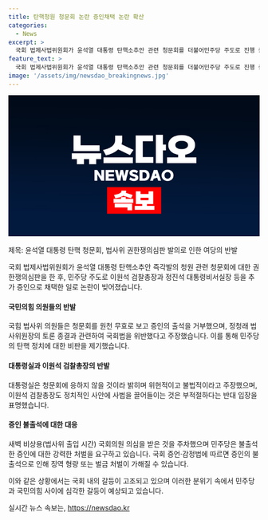 ```yaml
---
title: 탄핵청원 청문회 논란 증인채택 논란 확산
categories:
  - News
excerpt: >
  국회 법제사법위원회가 윤석열 대통령 탄핵소추안 관련 청문회를 더불어민주당 주도로 진행 중인 가운데, 국민의힘 의원들이 청문회를 원천 무효로 주장하며 반발했다. 또한, 대통령실과 이원석 검찰총장도 청문회에 응하지 않겠다는 입장을 분명히 했으며, 정청래 위원장은 증인 불출석 시 국회 증언·감정법에 따라 처벌될 수 있다는 점을 강조하며 증인들에 대한 출석을 압박하는 상황이라고 전해졌다. 국힘 의원들의 입장과 대통령실, 이원석 검찰총장의 반발이 계속될 전망이다.
feature_text: >
  국회 법제사법위원회가 윤석열 대통령 탄핵소추안 관련 청문회를 더불어민주당 주도로 진행 중인 가운데, 국민의힘 의원들이 청문회를 원천 무효로 주장하며 반발했다. 또한, 대통령실과 이원석 검찰총장도 청문회에 응하지 않겠다는 입장을 분명히 했으며, 정청래 위원장은 증인 불출석 시 국회 증언·감정법에 따라 처벌될 수 있다는 점을 강조하며 증인들에 대한 출석을 압박하는 상황이라고 전해졌다. 국힘 의원들의 입장과 대통령실, 이원석 검찰총장의 반발이 계속될 전망이다.
image: '/assets/img/newsdao_breakingnews.jpg'
---
```


<p><img src="/assets/img/newsdao_breakingnews.jpg" alt="ranknews 속보" /></p>

<p>제목: 윤석열 대통령 탄핵 청문회, 법사위 권한쟁의심판 발의로 인한 여당의 반발</p>

<p>국회 법제사법위원회가 윤석열 대통령 탄핵소추안 즉각발의 청원 관련 청문회에 대한 권한쟁의심판을 한 후, 민주당 주도로 이원석 검찰총장과 정진석 대통령비서실장 등을 추가 증인으로 채택한 일로 논란이 빚어졌습니다.</p>

<h4>국민의힘 의원들의 반발</h4>

<p>국힘 법사위 의원들은 청문회를 원천 무효로 보고 증인의 출석을 거부했으며, 정청래 법사위원장의 토론 종결과 관련하여 국회법을 위반했다고 주장했습니다. 이를 통해 민주당의 탄핵 정치에 대한 비판을 제기했습니다.</p>

<h4>대통령실과 이원석 검찰총장의 반발</h4>

<p>대통령실은 청문회에 응하지 않을 것이라 밝히며 위헌적이고 불법적이라고 주장했으며, 이원석 검찰총장도 정치적인 사안에 사법을 끌어들이는 것은 부적절하다는 반대 입장을 표명했습니다.</p>

<h4>증인 불출석에 대한 대응</h4>

<p>새벽 비상용(법사위 출입 시간) 국회의원 의심을 받은 것을 주차했으며 민주당은 불출석한 증인에 대한 강력한 처벌을 요구하고 있습니다. 국회 증언·감정법에 따르면 증인의 불출석으로 인해 징역 형량 또는 벌금 처벌이 가해질 수 있습니다.</p>

<p>이와 같은 상황에서는 국회 내의 갈등이 고조되고 있으며 이러한 분위기 속에서 민주당과 국민의힘 사이에 심각한 갈등이 예상되고 있습니다.</p>
실시간 뉴스 속보는, <a href="https://newsdao.kr" rel="dofollow">https://newsdao.kr</a>



